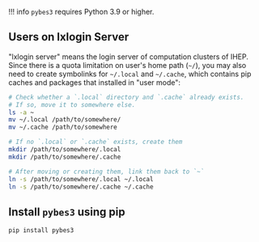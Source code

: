 !!! info
    `pybes3` requires Python 3.9 or higher.

## Users on lxlogin Server

"lxlogin server" means the login server of computation clusters of IHEP. Since there is a quota limitation on user's home path (`~/`), you may also need to create symbolinks for `~/.local` and `~/.cache`, which contains pip caches and packages that installed in "user mode":

```bash
# Check whether a `.local` directory and `.cache` already exists.
# If so, move it to somewhere else.
ls -a ~
mv ~/.local /path/to/somewhere/
mv ~/.cache /path/to/somewhere

# If no `.local` or `.cache` exists, create them
mkdir /path/to/somewhere/.local
mkdir /path/to/somewhere/.cache

# After moving or creating them, link them back to `~`
ln -s /path/to/somewhere/.local ~/.local
ln -s /path/to/somewhere/.cache ~/.cache
```

## Install `pybes3` using pip

```bash
pip install pybes3
```
